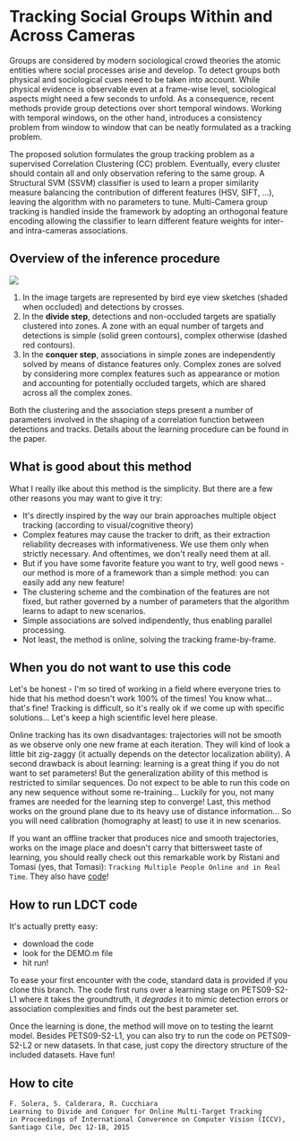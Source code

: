 # Tracking Social Groups Within and Across Cameras
Groups are considered by modern sociological crowd theories the atomic entities where social processes arise and develop. To detect groups both physical and sociological cues need to be taken into account. While physical evidence is observable even at a frame-wise level, sociological aspects might need a few seconds to unfold. As a consequence, recent methods provide group detections over short temporal windows. Working with temporal windows, on the other hand, introduces a consistency problem from window to window that can be neatly formulated as a tracking problem.

The proposed solution formulates the group tracking problem as a supervised Correlation Clustering (CC) problem. Eventually, every cluster should contain all and only observation refering to the same group. A Structural SVM (SSVM) classifier is used to learn a proper similarity measure balancing the contribution of different features (HSV, SIFT, ...), leaving the algorithm with no parameters to tune. Multi-Camera group tracking is handled inside the framework by adopting an orthogonal feature encoding allowing the classifier to learn different feature weights for inter- and intra-cameras associations.

## Overview of the inference procedure
![](http://www.francescosolera.com/images/github/TCSVT_2016_github.jpg)

1. In the image targets are represented by bird eye view sketches (shaded when occluded)
and detections by crosses.
2. In the **divide step**, detections and non-occluded targets are spatially clustered into zones. A zone with an equal
number of targets and detections is simple (solid green contours), complex otherwise (dashed red contours).
3. In the **conquer step**, associations in simple zones are independently solved by means of distance features only. Complex zones are solved by considering more complex features such as appearance or motion and accounting for potentially occluded targets, which are shared across all the complex zones.

Both the clustering and the association steps present a number of parameters involved in the shaping of a correlation function between detections and tracks. Details about the learning procedure can be found in the paper.

## What is good about this method
What I really ilke about this method is the simplicity. But there are a few other reasons you may want to give it try:
- It's directly inspired by the way our brain approaches multiple object tracking (according to visual/cognitive theory)
- Complex features may cause the tracker to drift, as their extraction reliability decreases with informativeness. We use them only when strictly necessary. And oftentimes, we don't really need them at all.
- But if you have some favorite feature you want to try, well good news - our method is more of a framework than a simple method: you can easily add any new feature!
- The clustering scheme and the combination of the features are not fixed, but rather governed by a number of parameters that the algorithm learns to adapt to new scenarios.
- Simple associations are solved indipendently, thus enabling parallel processing.
- Not least, the method is online, solving the tracking frame-by-frame.

## When you do not want to use this code
Let's be honest - I'm so tired of working in a field where everyone tries to hide that his method doesn't work 100% of the times! You know what... that's fine! Tracking is difficult, so it's really ok if we come up with specific solutions... Let's keep a high scientific level here please.

Online tracking has its own disadvantages: trajectories will not be smooth as we observe only one new frame at each iteration. They will kind of look a little bit zig-zaggy (it actually depends on the detector localization ability). A second drawback is about learning: learning is a great thing if you do not want to set parameters! But the generalization ability of this method is restricted to similar sequences. Do not expect to be able to run this code on any new sequence without some re-training... Luckily for you, not many frames are needed for the learning step to converge! Last, this method works on the ground plane due to its heavy use of distance information... So you will need calibration (homography at least) to use it in new scenarios.

If you want an offline tracker that produces nice and smooth trajectories, works on the image place and doesn't carry that bittersweet taste of learning, you should really check out this remarkable work by Ristani and Tomasi (yes, that Tomasi): `Tracking Multiple People Online and in Real Time`. They also have [code](http://www.cs.duke.edu/~ristani/bip_tracker.html)!

## How to run LDCT code
It's actually pretty easy:
- download the code
- look for the DEMO.m file
- hit run!

To ease your first encounter with the code, standard data is provided if you clone this branch. The code first runs over a learning stage on PETS09-S2-L1 where it takes the groundtruth, it *degrades* it to mimic detection errors or association complexities and finds out the best parameter set.

Once the learning is done, the method will move on to testing the learnt model. Besides PETS09-S2-L1, you can also try to run the code on PETS09-S2-L2 or new datasets. In that case, just copy the directory structure of the included datasets. Have fun!



## How to cite
```
F. Solera, S. Calderara, R. Cucchiara
Learning to Divide and Conquer for Online Multi-Target Tracking
in Proceedings of International Converence on Computer Vision (ICCV), Santiago Cile, Dec 12-18, 2015
```
